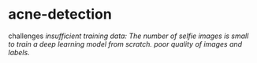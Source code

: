 # acne-detection
challenges
*insufficient training data: The number of selfie images  is small to train a deep learning model from scratch.
poor quality of images and labels.*

